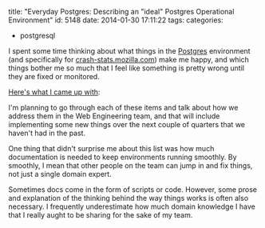title: "Everyday Postgres: Describing an \"ideal\" Postgres Operational Environment"
id: 5148
date: 2014-01-30 17:11:22
tags: 
categories: 
- postgresql

I spent some time thinking about what things in the [Postgres](http://postgresql.org) environment (and specifically for [crash-stats.mozilla.com](http://crash-stats.mozilla.com)) make me happy, and which things bother me so much that I feel like something is pretty wrong until they are fixed or monitored.

[Here's what I came up with](https://gist.github.com/selenamarie/8724731):

<script src="https://gist.github.com/selenamarie/8724731.js"></script>

I'm planning to go through each of these items and talk about how we address them in the Web Engineering team, and that will include implementing some new things over the next couple of quarters that we haven't had in the past.

One thing that didn't surprise me about this list was how much documentation is needed to keep environments running smoothly.  By smoothly, I mean that other people on the team can jump in and fix things, not just a single domain expert.

Sometimes docs come in the form of scripts or code. However, some prose and explanation of the thinking behind the way things works is often also necessary. I frequently underestimate how much domain knowledge I have that I really aught to be sharing for the sake of my team.
